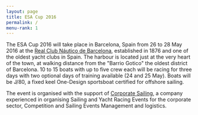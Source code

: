 ```yaml
---
layout: page
title: ESA Cup 2016
permalink: /
menu-rank: 1
---
```


The ESA Cup 2016 will take place in Barcelona, Spain from 26 to 28 May 2016 at
the [Real Club Náutico de Barcelona](http://www.rcnb.com/), established in 1876
and one of the oldest yacht clubs in Spain. The harbour is located just at the
very heart of the town, at walking distance from the "Barrio Gotico" the oldest
district of Barcelona. 10 to 15 boats with up to five crew each will be racing
for three days with two optional days of training available (24 and 25 May).
Boats will be J/80, a fixed keel One-Design sportsboat certified for offshore
sailing. 

The event is organised with the support of [Corporate
Sailing](http://www.corporate-sailing.es/english_index.htm), a company
experienced in organising Sailing and Yacht Racing Events for the corporate
sector, Competition and Sailing Events Management and logistics. 